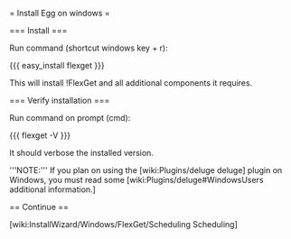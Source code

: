 = Install Egg on windows =

=== Install ===

Run command (shortcut windows key + r):

{{{
easy_install flexget
}}}

This will install !FlexGet and all additional components it requires.

=== Verify installation ===

Run command on prompt (cmd):

{{{
flexget -V
}}}

It should verbose the installed version.

'''NOTE:''' If you plan on using the [wiki:Plugins/deluge deluge] plugin on Windows, you must read some [wiki:Plugins/deluge#WindowsUsers additional information.]

== Continue ==

[wiki:InstallWizard/Windows/FlexGet/Scheduling Scheduling]

